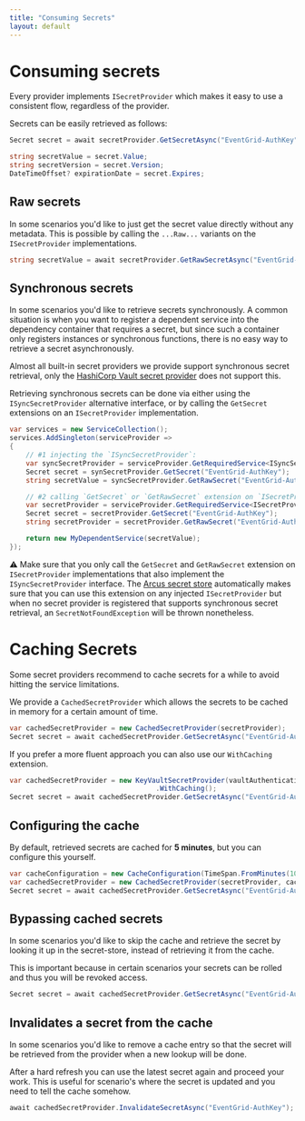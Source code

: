 ```yaml
---
title: "Consuming Secrets"
layout: default
---
```


# Consuming secrets
Every provider implements `ISecretProvider` which makes it easy to use a consistent flow, regardless of the provider.

Secrets can be easily retrieved as follows:

```csharp
Secret secret = await secretProvider.GetSecretAsync("EventGrid-AuthKey");

string secretValue = secret.Value;
string secretVersion = secret.Version;
DateTimeOffset? expirationDate = secret.Expires;
```

## Raw secrets
In some scenarios you'd like to just get the secret value directly without any metadata.
This is possible by calling the `...Raw...` variants on the `ISecretProvider` implementations.

```csharp
string secretValue = await secretProvider.GetRawSecretAsync("EventGrid-AuthKey");
```

## Synchronous secrets
In some scenarios you'd like to retrieve secrets synchronously. A common situation is when you want to register a dependent service into the dependency container that requires a secret, but since such a container only registers instances or synchronous functions, there is no easy way to retrieve a secret asynchronously.

Almost all built-in secret providers we provide support synchronous secret retrieval, only the [HashiCorp Vault secret provider](../secret-store/provider/hashicorp-vault.md) does not support this.

Retrieving synchronous secrets can be done via either using the `ISyncSecretProvider` alternative interface, or by calling the `GetSecret` extensions on an `ISecretProvider` implementation.

```csharp
var services = new ServiceCollection();
services.AddSingleton(serviceProvider =>
{
    // #1 injecting the `ISyncSecretProvider`:
    var syncSecretProvider = serviceProvider.GetRequiredService<ISyncSecretProvider>();
    Secret secret = synSecretProvider.GetSecret("EventGrid-AuthKey");
    string secretValue = syncSecretProvider.GetRawSecret("EventGrid-AuthKey");

    // #2 calling `GetSecret` or `GetRawSecret` extension on `ISecretProvider`:
    var secretProvider = serviceProvider.GetRequiredService<ISecretProvider>();
    Secret secret = secretProvider.GetSecret("EventGrid-AuthKey");
    string secretProvider = secretProvider.GetRawSecret("EventGrid-AuthKey");

    return new MyDependentService(secretValue);
});
```

⚠ Make sure that you only call the `GetSecret` and `GetRawSecret` extension on `ISecretProvider` implementations that also implement the `ISyncSecretProvider` interface. The [Arcus secret store](../secret-store/index.md) automatically makes sure that you can use this extension on any injected `ISecretProvider` but when no secret provider is registered that supports synchronous secret retrieval, an `SecretNotFoundException` will be thrown nonetheless.

# Caching Secrets
Some secret providers recommend to cache secrets for a while to avoid hitting the service limitations.

We provide a `CachedSecretProvider` which allows the secrets to be cached in memory for a certain amount of time.

```csharp
var cachedSecretProvider = new CachedSecretProvider(secretProvider);
Secret secret = await cachedSecretProvider.GetSecretAsync("EventGrid-AuthKey");
```

If you prefer a more fluent approach you can also use our `WithCaching` extension.

```csharp
var cachedSecretProvider = new KeyVaultSecretProvider(vaultAuthentication, vaultConfiguration)
                                    .WithCaching();
Secret secret = await cachedSecretProvider.GetSecretAsync("EventGrid-AuthKey");
```

## Configuring the cache
By default, retrieved secrets are cached for **5 minutes**, but you can configure this yourself.

```csharp
var cacheConfiguration = new CacheConfiguration(TimeSpan.FromMinutes(10)); // Optional: Default is 5 min
var cachedSecretProvider = new CachedSecretProvider(secretProvider, cacheConfiguration);
Secret secret = await cachedSecretProvider.GetSecretAsync("EventGrid-AuthKey");
```

## Bypassing cached secrets
In some scenarios you'd like to skip the cache and retrieve the secret by looking it up in the secret-store, instead of retrieving it from the cache.

This is important because in certain scenarios your secrets can be rolled and thus you will be revoked access.

```csharp
Secret secret = await cachedSecretProvider.GetSecretAsync("EventGrid-AuthKey", ignoreCache: true);
```

## Invalidates a secret from the cache
In some scenarios you'd like to remove a cache entry so that the secret will be retrieved from the provider when a new lookup will be done.

After a hard refresh you can use the latest secret again and proceed your work. This is useful for scenario's where the secret is updated and you need to tell the cache somehow.

```csharp
await cachedSecretProvider.InvalidateSecretAsync("EventGrid-AuthKey");
```

